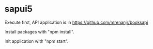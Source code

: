 # sapui5

Execute first, API application is in https://github.com/mrenanjr/booksapi

Install packages with "npm install".

Init application with "npm start".
